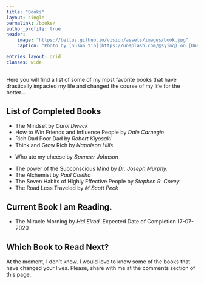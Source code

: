 ```yaml
---
title: "Books"
layout: single
permalink: /books/
author_profile: true
header:
    image: "https://beltus.github.io/vision/assets/images/book.jpg"
    caption: "Photo by [Susan Yin](https://unsplash.com/@syinq) on [Unsplash](https://unsplash.com)"

entries_layout: grid
classes: wide
---
```


Here you will find a list of some of my most favorite books that have drastically impacted my life and changed the course of my life for the better...

## List of Completed Books

- The Mindset by *Carol Dweck*
- How to Win Friends and Influence People by *Dale Carnegie*
- Rich Dad Poor Dad by *Robert Kiyosaki*
- Think and Grow Rich by *Napoleon Hills*
* Who ate my cheese by *Spencer Johnson*
- The power of the Subconscious Mind by *Dr. Joseph Murphy.*
- The Alchemist by *Paul Coelho*
- The Seven Habits of Highly Effective People by *Stephen R. Covey*
- The Road Less Traveled by *M.Scott Peck*

## Current Book I am Reading.
- The Miracle Morning by *Hal Elrod.* Expected Date of Completion 17-07-2020

## Which Book to Read Next?
At the moment, I don't know. I would love to know some of the books that have changed your lives. Please, share with me at the comments section of this page.
